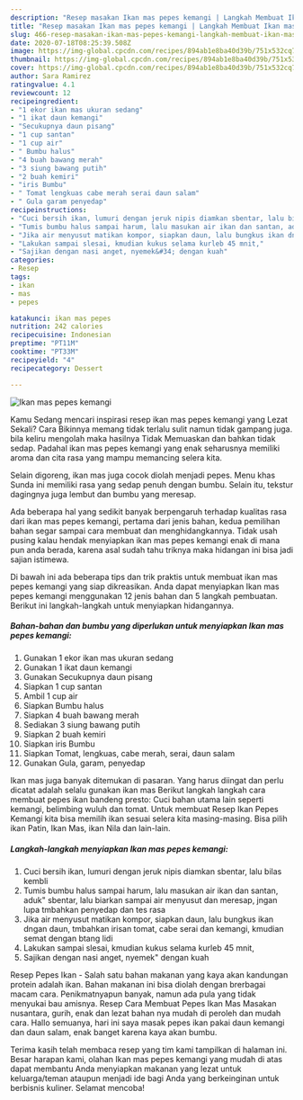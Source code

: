 ```yaml
---
description: "Resep masakan Ikan mas pepes kemangi | Langkah Membuat Ikan mas pepes kemangi Yang Enak Dan Mudah"
title: "Resep masakan Ikan mas pepes kemangi | Langkah Membuat Ikan mas pepes kemangi Yang Enak Dan Mudah"
slug: 466-resep-masakan-ikan-mas-pepes-kemangi-langkah-membuat-ikan-mas-pepes-kemangi-yang-enak-dan-mudah
date: 2020-07-18T08:25:39.508Z
image: https://img-global.cpcdn.com/recipes/894ab1e8ba40d39b/751x532cq70/ikan-mas-pepes-kemangi-foto-resep-utama.jpg
thumbnail: https://img-global.cpcdn.com/recipes/894ab1e8ba40d39b/751x532cq70/ikan-mas-pepes-kemangi-foto-resep-utama.jpg
cover: https://img-global.cpcdn.com/recipes/894ab1e8ba40d39b/751x532cq70/ikan-mas-pepes-kemangi-foto-resep-utama.jpg
author: Sara Ramirez
ratingvalue: 4.1
reviewcount: 12
recipeingredient:
- "1 ekor ikan mas ukuran sedang"
- "1 ikat daun kemangi"
- "Secukupnya daun pisang"
- "1 cup santan"
- "1 cup air"
- " Bumbu halus"
- "4 buah bawang merah"
- "3 siung bawang putih"
- "2 buah kemiri"
- "iris Bumbu"
- " Tomat lengkuas cabe merah serai daun salam"
- " Gula garam penyedap"
recipeinstructions:
- "Cuci bersih ikan, lumuri dengan jeruk nipis diamkan sbentar, lalu bilas kembli"
- "Tumis bumbu halus sampai harum, lalu masukan air ikan dan santan, aduk&#34; sbentar, lalu biarkan sampai air menyusut dan meresap, jngan lupa tmbahkan penyedap dan tes rasa"
- "Jika air menyusut matikan kompor, siapkan daun, lalu bungkus ikan dngan daun, tmbahkan irisan tomat, cabe serai dan kemangi, kmudian semat dengan btang lidi"
- "Lakukan sampai slesai, kmudian kukus selama kurleb 45 mnit,"
- "Sajikan dengan nasi anget, nyemek&#34; dengan kuah"
categories:
- Resep
tags:
- ikan
- mas
- pepes

katakunci: ikan mas pepes 
nutrition: 242 calories
recipecuisine: Indonesian
preptime: "PT11M"
cooktime: "PT33M"
recipeyield: "4"
recipecategory: Dessert

---
```



![Ikan mas pepes kemangi](https://img-global.cpcdn.com/recipes/894ab1e8ba40d39b/751x532cq70/ikan-mas-pepes-kemangi-foto-resep-utama.jpg)

Kamu Sedang mencari inspirasi resep ikan mas pepes kemangi yang Lezat Sekali? Cara Bikinnya memang tidak terlalu sulit namun tidak gampang juga. bila keliru mengolah maka hasilnya Tidak Memuaskan dan bahkan tidak sedap. Padahal ikan mas pepes kemangi yang enak seharusnya memiliki aroma dan cita rasa yang mampu memancing selera kita.

Selain digoreng, ikan mas juga cocok diolah menjadi pepes. Menu khas Sunda ini memiliki rasa yang sedap penuh dengan bumbu. Selain itu, tekstur dagingnya juga lembut dan bumbu yang meresap.

Ada beberapa hal yang sedikit banyak berpengaruh terhadap kualitas rasa dari ikan mas pepes kemangi, pertama dari jenis bahan, kedua pemilihan bahan segar sampai cara membuat dan menghidangkannya. Tidak usah pusing kalau hendak menyiapkan ikan mas pepes kemangi enak di mana pun anda berada, karena asal sudah tahu triknya maka hidangan ini bisa jadi sajian istimewa.


Di bawah ini ada beberapa tips dan trik praktis untuk membuat ikan mas pepes kemangi yang siap dikreasikan. Anda dapat menyiapkan Ikan mas pepes kemangi menggunakan 12 jenis bahan dan 5 langkah pembuatan. Berikut ini langkah-langkah untuk menyiapkan hidangannya.

<!--inarticleads1-->

##### Bahan-bahan dan bumbu yang diperlukan untuk menyiapkan Ikan mas pepes kemangi:

1. Gunakan 1 ekor ikan mas ukuran sedang
1. Gunakan 1 ikat daun kemangi
1. Gunakan Secukupnya daun pisang
1. Siapkan 1 cup santan
1. Ambil 1 cup air
1. Siapkan  Bumbu halus
1. Siapkan 4 buah bawang merah
1. Sediakan 3 siung bawang putih
1. Siapkan 2 buah kemiri
1. Siapkan iris Bumbu
1. Siapkan  Tomat, lengkuas, cabe merah, serai, daun salam
1. Gunakan  Gula, garam, penyedap


Ikan mas juga banyak ditemukan di pasaran. Yang harus diingat dan perlu dicatat adalah selalu gunakan ikan mas Berikut langkah langkah cara membuat pepes ikan bandeng presto: Cuci bahan utama lain seperti kemangi, belimbing wuluh dan tomat. Untuk membuat Resep Ikan Pepes Kemangi kita bisa memilih ikan sesuai selera kita masing-masing. Bisa pilih ikan Patin, Ikan Mas, ikan Nila dan lain-lain. 

<!--inarticleads2-->

##### Langkah-langkah menyiapkan Ikan mas pepes kemangi:

1. Cuci bersih ikan, lumuri dengan jeruk nipis diamkan sbentar, lalu bilas kembli
1. Tumis bumbu halus sampai harum, lalu masukan air ikan dan santan, aduk&#34; sbentar, lalu biarkan sampai air menyusut dan meresap, jngan lupa tmbahkan penyedap dan tes rasa
1. Jika air menyusut matikan kompor, siapkan daun, lalu bungkus ikan dngan daun, tmbahkan irisan tomat, cabe serai dan kemangi, kmudian semat dengan btang lidi
1. Lakukan sampai slesai, kmudian kukus selama kurleb 45 mnit,
1. Sajikan dengan nasi anget, nyemek&#34; dengan kuah


Resep Pepes Ikan - Salah satu bahan makanan yang kaya akan kandungan protein adalah ikan. Bahan makanan ini bisa diolah dengan brerbagai macam cara. Penikmatnyapun banyak, namun ada pula yang tidak menyukai bau amisnya. Resep Cara Membuat Pepes Ikan Mas Masakan nusantara, gurih, enak dan lezat bahan nya mudah di peroleh dan mudah cara. Hallo semuanya, hari ini saya masak pepes ikan pakai daun kemangi dan daun salam, enak banget karena kaya akan bumbu. 

Terima kasih telah membaca resep yang tim kami tampilkan di halaman ini. Besar harapan kami, olahan Ikan mas pepes kemangi yang mudah di atas dapat membantu Anda menyiapkan makanan yang lezat untuk keluarga/teman ataupun menjadi ide bagi Anda yang berkeinginan untuk berbisnis kuliner. Selamat mencoba!
